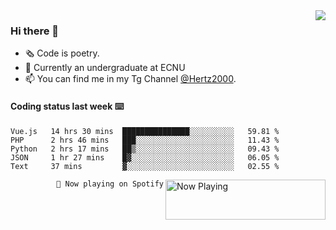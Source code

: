 <img  align="right" src="https://github-readme-stats.vercel.app/api?username=BillChen2K&show_icons=true&count_private=true&hide_title=true">

### Hi there 👋

- 🗞 Code is poetry.
- 🌱 Currently an undergraduate at ECNU
- 📫 You can find me in my Tg Channel [@Hertz2000](https://t.me/Hertz2000).

#### Coding status last week ⌨️

<!--START_SECTION:waka-->
```text
Vue.js   14 hrs 30 mins  ███████████████░░░░░░░░░░   59.81 % 
PHP      2 hrs 46 mins   ███░░░░░░░░░░░░░░░░░░░░░░   11.43 % 
Python   2 hrs 17 mins   ██▒░░░░░░░░░░░░░░░░░░░░░░   09.43 % 
JSON     1 hr 27 mins    █▓░░░░░░░░░░░░░░░░░░░░░░░   06.05 % 
Text     37 mins         ▓░░░░░░░░░░░░░░░░░░░░░░░░   02.55 % 
```
<!--END_SECTION:waka-->


<div>
<a href="https://spotify-now-playing.billchen2k.vercel.app/now-playing?open">
   <img align="right" src="https://spotify-now-playing.billchen2k.vercel.app/now-playing" width="256" height="64" alt="Now Playing">
</a>
</div>

<div>
<p align="right"><code>🎵 Now playing on Spotify</code></p>
</div>

<!--
**BillChen2K/BillChen2K** is a ✨ _special_ ✨ repository because its `README.md` (this file) appears on your GitHub profile.

Here are some ideas to get you started:

- 🔭 I’m currently working on ...
- 🌱 I’m currently learning ...
- 👯 I’m looking to collaborate on ...
- 🤔 I’m looking for help with ...
- 💬 Ask me about ...
- 📫 How to reach me: ...
- 😄 Pronouns: ...
- ⚡ Fun fact: ...
-->
